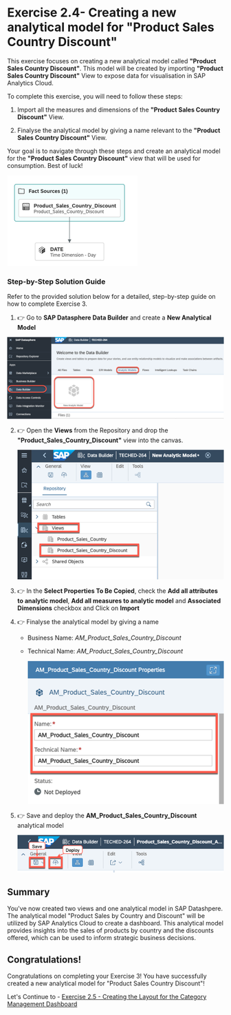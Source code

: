 # Exercise 2.4- Creating a new analytical model for "Product Sales Country Discount"
This exercise focuses on creating a new analytical model called **"Product Sales Country Discount"**. This model will be created by importing **"Product Sales Country Discount"** View to expose data for visualisation in SAP Analytics Cloud.

To complete this exercise, you will need to follow these steps:
1. Import all the measures and dimensions of the **"Product Sales Country Discount"** View.

2. Finalyse the analytical model by giving a name relevant to the **"Product Sales Country Discount"** View.

Your goal is to navigate through these steps and create an analytical model for the **"Product Sales Country Discount"** view that will be used for consumption. Best of luck!

![New View](images/finalmodel.png)

### Step-by-Step Solution Guide

Refer to the provided solution below for a detailed, step-by-step guide on how to complete Exercise 3.

1. 👉 Go to **SAP Datasphere Data Builder** and create a **New Analytical Model**

![New AM](images/NewAnalyticalModel.png)

2. 👉 Open the **Views** from the Repository and drop the **"Product_Sales_Country_Discount"** view into the canvas.

      ![Model](images/NewModel.png)

3. 👉 In the **Select Properties To Be Copied**, check the **Add all attributes to analytic model**, **Add all measures to analytic model** and **Associated Dimensions** checkbox and Click on **Import**

4. 👉 Finalyse the analytical model by giving a name
    
    - Business Name: *AM_Product_Sales_Country_Discount*
    - Technical Name: *AM_Product_Sales_Country_Discount*

      ![Model](images/ModelName.png)

5. 👉 Save and deploy the **AM_Product_Sales_Country_Discount** analytical model

      ![Model](images/SaveDeploy.png)

## Summary

You've now created two views and one analytical model in SAP Datashpere. The analytical model "Product Sales by Country and Discount" will be utilized by SAP Analytics Cloud to create a dashboard. This analytical model provides insights into the sales of products by country and the discounts offered, which can be used to inform strategic business decisions.

## Congratulations!

Congratulations on completing your Exercise 3! You have successfully created a new analytical model for "Product Sales Country Discount"!

Let's Continue to - [Exercise 2.5 - Creating the Layout for the Category Management Dashboard](../ex2.5/README.md)
